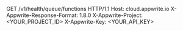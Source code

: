 GET /v1/health/queue/functions HTTP/1.1
Host: cloud.appwrite.io
X-Appwrite-Response-Format: 1.8.0
X-Appwrite-Project: <YOUR_PROJECT_ID>
X-Appwrite-Key: <YOUR_API_KEY>
